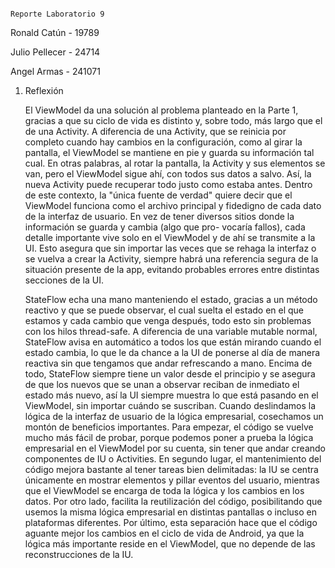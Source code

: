                                                                                                                   Reporte Laboratorio 9

Ronald Catún - 19789

Julio Pellecer - 24714

Angel Armas - 241071


1. Reflexión

   El ViewModel da una solución al problema planteado en la Parte 1, gracias
   a que su ciclo de vida es distinto y, sobre todo, más largo que el de una
   Activity. A diferencia de una Activity, que se reinicia por completo cuando
   hay cambios en la configuración, como al girar la pantalla, el ViewModel se
   mantiene en pie y guarda su información tal cual. En otras palabras, al rotar
   la pantalla, la Activity y sus elementos se van, pero el ViewModel sigue ahí,
   con   todos sus    datos a salvo. Así, la   nueva Activity puede recuperar todo
   justo como estaba antes. Dentro de este contexto, la "única fuente de verdad" quiere
   decir que el ViewModel funciona como el archivo principal y fidedigno de cada dato de
   la interfaz de usuario.
   En vez de tener diversos sitios   donde la información se guarda y cambia (algo que pro-
   vocaría fallos), cada detalle importante vive solo en el ViewModel y de ahí se transmite
   a la UI. Esto asegura que   sin importar las veces que se rehaga la interfaz o se vuelva
   a crear la Activity, siempre  habrá una referencia segura de la situación presente de la
   app, evitando probables errores entre distintas secciones de la UI.
   
   StateFlow echa una mano manteniendo   el estado, gracias a un método reactivo y que se puede
   observar, el cual suelta el estado en el que estamos   y cada cambio que venga después, todo
   esto sin problemas con los hilos thread-safe. A diferencia de una variable mutable normal,
   StateFlow avisa en automático a todos los que están mirando cuando el estado cambia, lo que
   le da chance a la UI de ponerse al día de manera reactiva sin que tengamos que andar refrescando
   a mano. Encima de todo, StateFlow siempre tiene un valor desde el principio y se asegura de que
   los nuevos que se unan a observar reciban de inmediato el estado más nuevo, así la UI siempre
   muestra lo que está pasando en el ViewModel, sin importar cuándo se suscriban.
   Cuando deslindamos la lógica de la interfaz de usuario de la lógica empresarial, cosechamos
   un montón de beneficios importantes. Para empezar, el código se vuelve mucho más fácil de
   probar, porque podemos poner a prueba la lógica empresarial en el ViewModel por su cuenta, sin
   tener que andar creando componentes de IU o Activities. En segundo lugar, el mantenimiento del
   código mejora bastante al tener tareas bien delimitadas: la IU se centra únicamente en mostrar elementos
   y pillar eventos del usuario, mientras que el ViewModel se encarga de toda la lógica y los cambios en los
   datos. Por otro lado, facilita la reutilización del código, posibilitando que usemos la misma lógica
   empresarial en distintas pantallas o incluso en plataformas diferentes. Por último, esta separación hace
   que el código aguante mejor los cambios en el ciclo de vida de Android, ya que la lógica más
   importante reside en el ViewModel, que no depende de las reconstrucciones de la IU.
   
